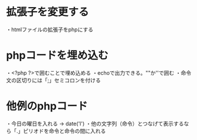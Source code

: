 # 拡張子を変更する
・htmlファイルの拡張子をphpにする

# phpコードを埋め込む
・\<?php ?>で囲むことで埋め込める
・echoで出力できる。""か''で囲む
・命令文の区切りには「;」セミコロンを付ける

# 他例のphpコード
・今日の曜日を入れる → date('l')
・他の文字列（命令）とつなげて表示するなら「.」ピリオドを命令と命令の間に入れる